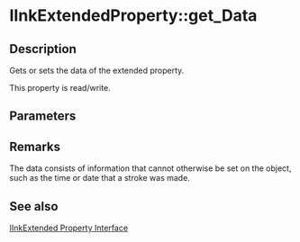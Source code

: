 # IInkExtendedProperty::get_Data

## Description

Gets or sets the data of the extended property.

This property is read/write.

## Parameters

## Remarks

The data consists of information that cannot otherwise be set on the object, such as the time or date that a stroke was made.

## See also

[IInkExtended Property Interface](https://learn.microsoft.com/windows/desktop/api/msinkaut/nn-msinkaut-iinkextendedproperty)